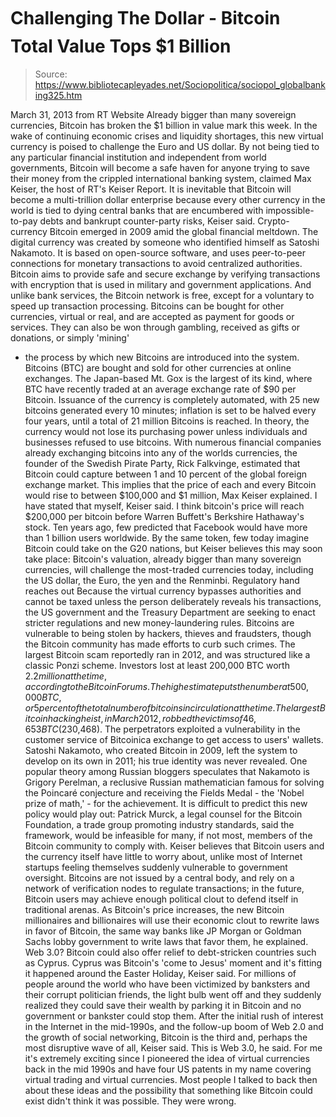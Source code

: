 # Challenging The Dollar - Bitcoin Total Value Tops $1 Billion

> Source: https://www.bibliotecapleyades.net/Sociopolitica/sociopol_globalbanking325.htm

March 31, 2013
from
RT Website
Already bigger than many sovereign currencies,
Bitcoin has broken the $1 billion in value mark this week.
In the wake of
continuing economic crises and liquidity shortages, this new virtual
currency is poised to challenge the Euro and US dollar.
By not being tied to any particular financial institution and independent
from world governments, Bitcoin will become a safe haven for anyone trying
to save their money from the crippled international banking system, claimed
Max Keiser, the host of RT's Keiser Report.
It is inevitable that Bitcoin will become a
multi-trillion dollar enterprise because every other currency in the
world is tied to dying central banks that are encumbered with
impossible-to-pay debts and bankrupt counter-party risks, Keiser said.
Crypto-currency
Bitcoin emerged in 2009 amid the global financial meltdown.
The digital currency was created by someone who
identified himself as Satoshi Nakamoto. It is based on open-source
software, and uses peer-to-peer connections for monetary transactions to
avoid centralized authorities.
Bitcoin aims to provide safe and secure exchange by verifying transactions
with encryption that is used in military and government applications. And
unlike bank services, the Bitcoin network is free, except for a voluntary to
speed up transaction processing.
Bitcoins can be bought
for other currencies, virtual or real, and are accepted as
payment for goods or services. They can also be won through
gambling, received as gifts or donations, or simply 'mining'
- the process by which new Bitcoins are introduced into the
system.
Bitcoins (BTC) are bought and sold for other currencies at
online exchanges. The Japan-based
Mt. Gox is the largest of
its kind, where BTC have recently traded at an average
exchange rate of $90 per Bitcoin.
Issuance of the currency is completely automated, with 25 new bitcoins
generated every 10 minutes; inflation is set to be halved every four years,
until a total of 21 million Bitcoins is reached.
In theory, the currency would not lose its
purchasing power unless individuals and businesses refused to use bitcoins.
With numerous financial companies already exchanging bitcoins into any of
the worlds currencies, the founder of the Swedish Pirate Party,
Rick Falkvinge, estimated that Bitcoin could capture between 1 and 10
percent of the global foreign exchange market.
This implies that the price of each and every
Bitcoin would rise to between $100,000 and $1 million, Max Keiser explained.
I have stated that myself, Keiser said. I
think bitcoin's price will reach $200,000 per bitcoin before Warren
Buffett's Berkshire Hathaway's stock.
Ten years ago, few predicted that Facebook would
have more than 1 billion users worldwide.
By the same token, few today imagine Bitcoin
could take on the G20 nations, but Keiser believes this may soon take place:
Bitcoin's valuation, already bigger than
many sovereign currencies, will challenge the most-traded currencies
today, including the US dollar, the Euro, the yen and the Renminbi.
Regulatory hand reaches out
Because the virtual currency bypasses authorities and cannot be taxed unless
the person deliberately reveals his transactions, the US government and the
Treasury Department are seeking to enact stricter regulations and new
money-laundering rules.
Bitcoins are vulnerable
to being stolen by hackers, thieves and fraudsters, though
the Bitcoin community has made efforts to curb such crimes.
The largest Bitcoin scam reportedly ran in 2012, and was
structured like a classic Ponzi scheme. Investors lost at
least 200,000 BTC worth $2.2 million at the time, according
to the Bitcoin Forums. The high estimate puts the number at
500,000 BTC, or 5 percent of the total number of bitcoins in
circulation at the time.
The largest Bitcoin hacking
heist, in March 2012, robbed the victims of 46,653 BTC
($230,468). The perpetrators exploited a vulnerability in
the customer service of Bitcoinica exchange to get access to
users' wallets.
Satoshi Nakamoto, who created Bitcoin in 2009, left the
system to develop on its own in 2011; his true identity was
never revealed.
One popular theory among Russian bloggers speculates that
Nakamoto is Grigory Perelman, a reclusive Russian
mathematician famous for solving the Poincaré conjecture and
receiving the Fields Medal - the 'Nobel prize of math,' -
for the achievement.
It is difficult to predict this new policy would play out:
Patrick Murck, a legal counsel for
the Bitcoin Foundation, a trade group promoting industry standards, said
the framework,
would be infeasible for many, if not
most, members of the Bitcoin community to comply with.
Keiser believes that Bitcoin users and the
currency itself have little to worry about, unlike most of Internet startups
feeling themselves suddenly vulnerable to government oversight.
Bitcoins are not issued by a central body, and
rely on a network of verification nodes to regulate transactions; in the
future, Bitcoin users may achieve enough political clout to defend itself in
traditional arenas.
As Bitcoin's price increases, the new
Bitcoin millionaires and billionaires will use their economic clout to
rewrite laws in favor of Bitcoin, the same way banks like JP Morgan or
Goldman Sachs lobby government to write laws that favor them, he
explained.
Web 3.0?
Bitcoin could also offer relief to debt-stricken countries such as Cyprus.
Cyprus was Bitcoin's 'come to Jesus' moment
and it's fitting it happened around the Easter Holiday, Keiser said.
For millions of people around the world who
have been victimized by banksters and their corrupt politician friends,
the light bulb went off and they suddenly realized they could save their
wealth by parking it in Bitcoin and no government or bankster could stop
them.
After the initial rush of interest in the
Internet in the mid-1990s, and the follow-up boom of Web 2.0 and the growth
of social networking, Bitcoin is the third and,
perhaps the most disruptive wave of all,
Keiser said.
This is Web 3.0, he said.
For me it's extremely exciting since I
pioneered the idea of virtual currencies back in the mid 1990s and have
four US patents in my name covering virtual trading and virtual
currencies. Most people I talked to back then about these ideas and the
possibility that something like Bitcoin could exist didn't think it was
possible. They were wrong.
